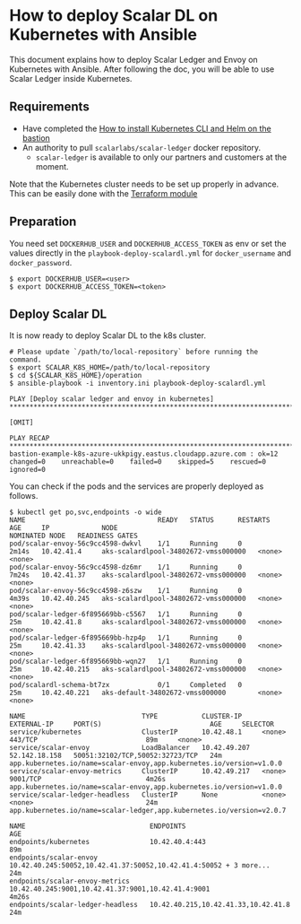 # How to deploy Scalar DL on Kubernetes with Ansible

This document explains how to deploy Scalar Ledger and Envoy on Kubernetes with Ansible. After following the doc, you will be able to use Scalar Ledger inside Kubernetes.

## Requirements

* Have completed the [How to install Kubernetes CLI and Helm on the bastion](./PrepareBastionTool.md)
* An authority to pull `scalarlabs/scalar-ledger` docker repository.
  * `scalar-ledger` is available to only our partners and customers at the moment.

Note that the Kubernetes cluster needs to be set up properly in advance. This can be easily done with the [Terraform module](../../docs/README.md)

## Preparation

You need set `DOCKERHUB_USER` and `DOCKERHUB_ACCESS_TOKEN` as env or set the values directly in the `playbook-deploy-scalardl.yml` for `docker_username` and `docker_password`.

```console
$ export DOCKERHUB_USER=<user>
$ export DOCKERHUB_ACCESS_TOKEN=<token>
```

## Deploy Scalar DL

It is now ready to deploy Scalar DL to the k8s cluster.

```console
# Please update `/path/to/local-repository` before running the command.
$ export SCALAR_K8S_HOME=/path/to/local-repository
$ cd ${SCALAR_K8S_HOME}/operation
$ ansible-playbook -i inventory.ini playbook-deploy-scalardl.yml

PLAY [Deploy scalar ledger and envoy in kubernetes] *********************************************************************************************************************************************************

[OMIT]

PLAY RECAP **************************************************************************************************************************************************************************************************
bastion-example-k8s-azure-ukkpigy.eastus.cloudapp.azure.com : ok=12   changed=0    unreachable=0    failed=0    skipped=5    rescued=0    ignored=0
```

You can check if the pods and the services are properly deployed as follows.

```console
$ kubectl get po,svc,endpoints -o wide
NAME                                 READY   STATUS      RESTARTS   AGE     IP             NODE                                   NOMINATED NODE   READINESS GATES
pod/scalar-envoy-56c9cc4598-dwkvl    1/1     Running     0          2m14s   10.42.41.4     aks-scalardlpool-34802672-vmss000000   <none>           <none>
pod/scalar-envoy-56c9cc4598-dz6mr    1/1     Running     0          7m24s   10.42.41.37    aks-scalardlpool-34802672-vmss000000   <none>           <none>
pod/scalar-envoy-56c9cc4598-z6szw    1/1     Running     0          4m39s   10.42.40.245   aks-scalardlpool-34802672-vmss000000   <none>           <none>
pod/scalar-ledger-6f895669bb-c5567   1/1     Running     0          25m     10.42.41.8     aks-scalardlpool-34802672-vmss000000   <none>           <none>
pod/scalar-ledger-6f895669bb-hzp4p   1/1     Running     0          25m     10.42.41.33    aks-scalardlpool-34802672-vmss000000   <none>           <none>
pod/scalar-ledger-6f895669bb-wqn27   1/1     Running     0          25m     10.42.40.215   aks-scalardlpool-34802672-vmss000000   <none>           <none>
pod/scalardl-schema-bt7zx            0/1     Completed   0          25m     10.42.40.221   aks-default-34802672-vmss000000        <none>           <none>

NAME                             TYPE           CLUSTER-IP     EXTERNAL-IP     PORT(S)                           AGE     SELECTOR
service/kubernetes               ClusterIP      10.42.48.1     <none>          443/TCP                           89m     <none>
service/scalar-envoy             LoadBalancer   10.42.49.207   52.142.18.158   50051:32102/TCP,50052:32723/TCP   24m     app.kubernetes.io/name=scalar-envoy,app.kubernetes.io/version=v1.0.0
service/scalar-envoy-metrics     ClusterIP      10.42.49.217   <none>          9001/TCP                          4m26s   app.kubernetes.io/name=scalar-envoy,app.kubernetes.io/version=v1.0.0
service/scalar-ledger-headless   ClusterIP      None           <none>          <none>                            24m     app.kubernetes.io/name=scalar-ledger,app.kubernetes.io/version=v2.0.7

NAME                               ENDPOINTS                                                           AGE
endpoints/kubernetes               10.42.40.4:443                                                      89m
endpoints/scalar-envoy             10.42.40.245:50052,10.42.41.37:50052,10.42.41.4:50052 + 3 more...   24m
endpoints/scalar-envoy-metrics     10.42.40.245:9001,10.42.41.37:9001,10.42.41.4:9001                  4m26s
endpoints/scalar-ledger-headless   10.42.40.215,10.42.41.33,10.42.41.8                                 24m
```
